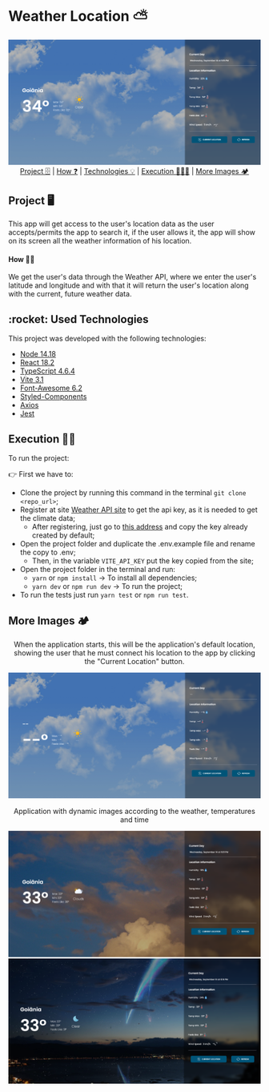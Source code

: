 # Weather Location ⛅

<img src="./imgs/presentation-image.png" width="auto" />

<div align="center">
 <a href="#project">Project 🗄️</a> | <a href="#how"> How ❓</a> | <a href="#technologies">Technologies 💡</a> | <a href="#execution">Execution 👨🏽‍💻</a> | <a href="#more">More Images 🏕️</a>

</div>

<h2 id="project">Project 🖥️</h2>

This app will get access to the user's location data as the user accepts/permits the app to search it, if the user allows it, the app will show on its screen all the weather information of his location.

<h4 id="how">How 🧑‍💻</h4>

We get the user's data through the Weather API, where we enter the user's latitude and longitude and with that it will return the user's location along with the current, future weather data.
<h2 id="technologies">:rocket: Used Technologies</h2>

This project was developed with the following technologies:

- [Node 14.18](https://nodejs.org/en/)
- [React 18.2](https://reactjs.org/)
- [TypeScript 4.6.4](https://www.typescriptlang.org/)
- [Vite 3.1](https://vitejs.dev/)
- [Font-Awesome 6.2](https://fontawesome.com/docs/web/use-with/react/)
- [Styled-Components](https://github.com/styled-components/styled-components)
- [Axios](https://github.com/axios/axios)
- [Jest](https://jestjs.io/)

<h2 id="execution">Execution 🏋️‍♂️</h2>

To run the project:

👉 First we have to:
  - Clone the project by running this command in the terminal `git clone <repo_url>`;
  - Register at site [Weather API site](https://home.openweathermap.org/users/sign_up) to get the api key, as it is needed to get the climate data;
    - After registering, just go to [this address](https://home.openweathermap.org/api_keys) and copy the key already created by default;
  - Open the project folder and duplicate the .env.example file and rename the copy to .env;
    - Then, in the variable `VITE_API_KEY` put the key copied from the site;
- Open the project folder in the terminal and run:
  - `yarn` or `npm install` -> To install all dependencies;
  - `yarn dev` or `npm run dev` -> To run the project;
- To run the tests just run `yarn test` or `npm run test`.

<h2 id="more">More Images 🏕️</h2>

<div>
  <p align = "center">
    When the application starts, this will be the application's default location, showing the user that he must connect his location to the app by clicking the "Current Location" button.
 </p>
  <img src="./imgs/default-data-image.png" alt="When the application starts, this will be the application's default location" width="auto">
</div>

<div>
  <p align = "center">
    Application with dynamic images according to the weather, temperatures and time
  </p>
  <img src="./imgs/relative-weather-background.png" alt="Application with dynamic images according to the weather, temperatures and time" width="auto">
 
   <img src="./imgs/relative-weather-background-night.png" alt="Application with dynamic images according to the weather, temperatures and time" width="auto">
 
</div>
